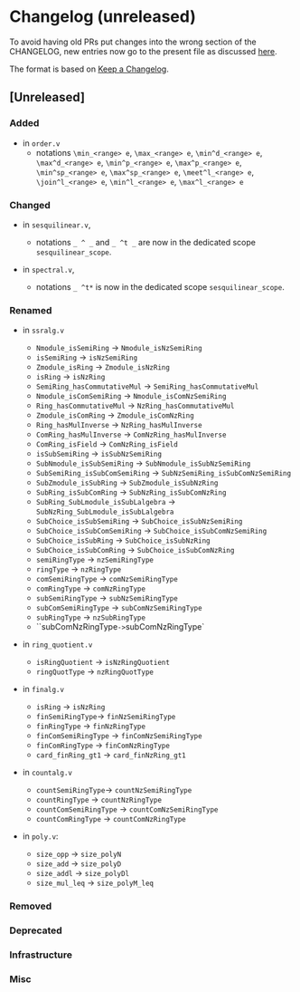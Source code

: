 # Changelog (unreleased)

To avoid having old PRs put changes into the wrong section of the CHANGELOG,
new entries now go to the present file as discussed
[here](https://github.com/math-comp/math-comp/wiki/Agenda-of-the-April-23rd-2019-meeting-9h30-to-12h30#avoiding-issues-with-changelog).

The format is based on [Keep a Changelog](https://keepachangelog.com/en/1.0.0/).

## [Unreleased]

### Added

- in `order.v`
  + notations `\min_<range> e`, `\max_<range> e`, `\min^d_<range> e`,
    `\max^d_<range> e`, `\min^p_<range> e`, `\max^p_<range> e`,
    `\min^sp_<range> e`, `\max^sp_<range> e`, `\meet^l_<range> e`,
    `\join^l_<range> e`, `\min^l_<range> e`, `\max^l_<range> e`

### Changed

- in `sesquilinear.v`,
  + notations `_ ^ _` and `_ ^t _` are now in the dedicated scope `sesquilinear_scope`.

- in `spectral.v`,
  + notations `_ ^t*` is now in the dedicated scope `sesquilinear_scope`.

### Renamed

- in `ssralg.v`
	+ `Nmodule_isSemiRing` -> `Nmodule_isNzSemiRing`
	+ `isSemiRing` -> `isNzSemiRing`
	+ `Zmodule_isRing` -> `Zmodule_isNzRing`
	+ `isRing` -> `isNzRing`
	+ `SemiRing_hasCommutativeMul` -> `SemiRing_hasCommutativeMul`
	+ `Nmodule_isComSemiRing` -> `Nmodule_isComNzSemiRing`
	+ `Ring_hasCommutativeMul` -> `NzRing_hasCommutativeMul`
	+ `Zmodule_isComRing` -> `Zmodule_isComNzRing`
	+ `Ring_hasMulInverse` -> `NzRing_hasMulInverse`
	+ `ComRing_hasMulInverse` -> `ComNzRing_hasMulInverse`
	+ `ComRing_isField` -> `ComNzRing_isField`
	+ `isSubSemiRing` -> `isSubNzSemiRing`
	+ `SubNmodule_isSubSemiRing` -> `SubNmodule_isSubNzSemiRing`
	+ `SubSemiRing_isSubComSemiRing` -> `SubNzSemiRing_isSubComNzSemiRing`
	+ `SubZmodule_isSubRing` -> `SubZmodule_isSubNzRing`
	+ `SubRing_isSubComRing` -> `SubNzRing_isSubComNzRing`
	+ `SubRing_SubLmodule_isSubLalgebra` -> `SubNzRing_SubLmodule_isSubLalgebra`
	+ `SubChoice_isSubSemiRing` -> `SubChoice_isSubNzSemiRing`
	+ `SubChoice_isSubComSemiRing` -> `SubChoice_isSubComNzSemiRing`
	+ `SubChoice_isSubRing` -> `SubChoice_isSubNzRing`
	+ `SubChoice_isSubComRing` -> `SubChoice_isSubComNzRing`
	+ `semiRingType` -> `nzSemiRingType`
	+ `ringType` -> `nzRingType`
	+ `comSemiRingType` -> `comNzSemiRingType`
	+ `comRingType` -> `comNzRingType`
	+ `subSemiRingType` -> `subNzSemiRingType`
	+ `subComSemiRingType` -> `subComNzSemiRingType`
	+ `subRingType` -> `nzSubRingType`
	+ ``subComNzRingType` -> `subComNzRingType`

- in `ring_quotient.v`
	+ `isRingQuotient` -> `isNzRingQuotient`
	+ `ringQuotType` -> `nzRingQuotType`

- in `finalg.v`
	+ `isRing` -> `isNzRing`
	+ `finSemiRingType`-> `finNzSemiRingType`
	+ `finRingType` -> `finNzRingType`
	+ `finComSemiRingType` -> `finComNzSemiRingType`
	+ `finComRingType` -> `finComNzRingType`
	+ `card_finRing_gt1` -> `card_finNzRing_gt1`

- in `countalg.v`
	+ `countSemiRingType`-> `countNzSemiRingType`
	+ `countRingType` -> `countNzRingType`
	+ `countComSemiRingType` -> `countComNzSemiRingType`
	+ `countComRingType` -> `countComNzRingType`

- in `poly.v`:
  + `size_opp` -> `size_polyN`
  + `size_add` -> `size_polyD`
  + `size_addl` -> `size_polyDl`
  + `size_mul_leq` -> `size_polyM_leq`

### Removed

### Deprecated

### Infrastructure

### Misc

